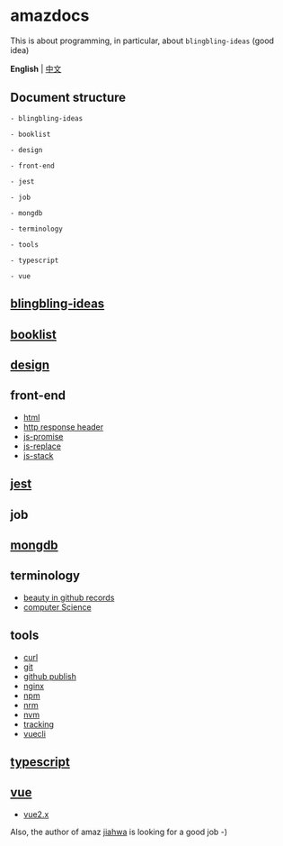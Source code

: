 # amazdocs
This is about programming, in particular, about `blingbling-ideas` (good idea)

**English** | [中文](./README.zh-CN.md)

## Document structure

```doc
- blingbling-ideas

- booklist

- design

- front-end

- jest

- job

- mongdb

- terminology

- tools

- typescript

- vue
```

## [blingbling-ideas]

[blingbling-ideas]: ./blingbling-ideas/README.md

## [booklist]
[booklist]: ./booklist/README.md
## [design]
[design]: ./design/sketch.md
## front-end
- [html](./front-end/html.md)
- [http response header](./front-end/http-responseHeader.md)
- [js-promise](./front-end/js-promise.md)
- [js-replace](./front-end/js-replace.md)
- [js-stack](./front-end/js-stack.md)
## [jest]
[jest]: ./jest/jest.api.md
## job
## [mongdb]
[mongdb]: ./mongdb/README.md
## terminology
- [beauty in github records](./terminology/beauty.in.github.records.md)
- [computer Science](./terminology/computer.Science.md)
## tools
- [curl](./tools/curl.md)
- [git](./tools/git.md)
- [github publish](./tools/github.publish.md)
- [nginx](./tools/nginx.md)
- [npm](./tools/npm.md)
- [nrm](./tools/nrm.md)
- [nvm](./tools/nvm.md)
- [tracking](./tools/tracking.md)
- [vuecli](./tools/vuecli.md)
## [typescript]
[typescript]: ./typescript/readme.md
## [vue]
- [vue2.x](./vue/vue2.x/README.md)

[vue]: ./vue/README.md.md

Also, the author of amaz [jiahwa](https://github.com/jiahwa) is looking for a good job -)